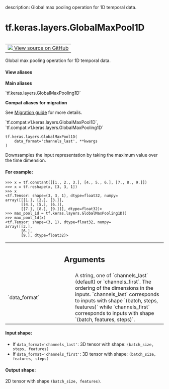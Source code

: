 description: Global max pooling operation for 1D temporal data.

<div itemscope itemtype="http://developers.google.com/ReferenceObject">
<meta itemprop="name" content="tf.keras.layers.GlobalMaxPool1D" />
<meta itemprop="path" content="Stable" />
<meta itemprop="property" content="__init__"/>
<meta itemprop="property" content="__new__"/>
</div>

# tf.keras.layers.GlobalMaxPool1D

<!-- Insert buttons and diff -->

<table class="tfo-notebook-buttons tfo-api nocontent" align="left">
<td>
  <a target="_blank" href="https://github.com/tensorflow/tensorflow/blob/r2.3/tensorflow/python/keras/layers/pooling.py#L795-L840">
    <img src="https://www.tensorflow.org/images/GitHub-Mark-32px.png" />
    View source on GitHub
  </a>
</td>
</table>



Global max pooling operation for 1D temporal data.

<section class="expandable">
  <h4 class="showalways">View aliases</h4>
  <p>
<b>Main aliases</b>
<p>`tf.keras.layers.GlobalMaxPooling1D`</p>

<b>Compat aliases for migration</b>
<p>See
<a href="https://www.tensorflow.org/guide/migrate">Migration guide</a> for
more details.</p>
<p>`tf.compat.v1.keras.layers.GlobalMaxPool1D`, `tf.compat.v1.keras.layers.GlobalMaxPooling1D`</p>
</p>
</section>

<pre class="devsite-click-to-copy prettyprint lang-py tfo-signature-link">
<code>tf.keras.layers.GlobalMaxPool1D(
    data_format='channels_last', **kwargs
)
</code></pre>



<!-- Placeholder for "Used in" -->

Downsamples the input representation by taking the maximum value over
the time dimension.

#### For example:



```
>>> x = tf.constant([[1., 2., 3.], [4., 5., 6.], [7., 8., 9.]])
>>> x = tf.reshape(x, [3, 3, 1])
>>> x
<tf.Tensor: shape=(3, 3, 1), dtype=float32, numpy=
array([[[1.], [2.], [3.]],
       [[4.], [5.], [6.]],
       [[7.], [8.], [9.]]], dtype=float32)>
>>> max_pool_1d = tf.keras.layers.GlobalMaxPooling1D()
>>> max_pool_1d(x)
<tf.Tensor: shape=(3, 1), dtype=float32, numpy=
array([[3.],
       [6.],
       [9.], dtype=float32)>
```

<!-- Tabular view -->
 <table class="responsive fixed orange">
<colgroup><col width="214px"><col></colgroup>
<tr><th colspan="2"><h2 class="add-link">Arguments</h2></th></tr>

<tr>
<td>
`data_format`
</td>
<td>
A string,
one of `channels_last` (default) or `channels_first`.
The ordering of the dimensions in the inputs.
`channels_last` corresponds to inputs with shape
`(batch, steps, features)` while `channels_first`
corresponds to inputs with shape
`(batch, features, steps)`.
</td>
</tr>
</table>



#### Input shape:

- If `data_format='channels_last'`:
  3D tensor with shape:
  `(batch_size, steps, features)`
- If `data_format='channels_first'`:
  3D tensor with shape:
  `(batch_size, features, steps)`



#### Output shape:

2D tensor with shape `(batch_size, features)`.


